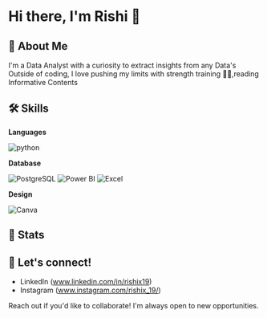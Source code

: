 # Hi there, I'm Rishi 👋

## 🚀 About Me

I'm a Data Analyst with a curiosity to extract insights from any Data's
Outside of coding, I love pushing my limits with strength training 🏋️‍♀️,reading Informative Contents

## 🛠️ Skills

**Languages**

![python](https://img.shields.io/badge/Python-FFD43B?style=for-the-badge&logo=python&logoColor=darkgreen)

**Database**

![PostgreSQL](https://img.shields.io/badge/PostgreSQL-316192?style=for-the-badge&logo=postgresql&logoColor=white)
![Power BI](https://img.shields.io/badge/PowerBI-F2C811?style=for-the-badge&logo=Power%20BI&logoColor=white)
![Excel](https://img.shields.io/badge/Microsoft_Excel-217346?style=for-the-badge&logo=microsoft-excel&logoColor=white)

**Design**

![Canva](https://img.shields.io/badge/Canva-%2300C4CC.svg?&style=for-the-badge&logo=Canva&logoColor=white)

## 📌 Stats

## 🤝 Let's connect!

- LinkedIn (www.linkedin.com/in/rishix19)
- Instagram (www.instagram.com/rishix_19/)

Reach out if you'd like to collaborate! I'm always open to new opportunities.
